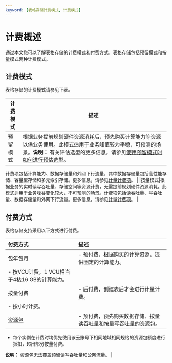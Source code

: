 ```yaml
---
keyword: [表格存储计费模式, 计费模式]
---
```


# 计费概述

通过本文您可以了解表格存储的计费模式和付费方式。表格存储包括预留模式和按量模式两种计费模式。

## 计费模式

表格存储的计费模式请参见下表。

|计费模式|描述|
|----|--|
|预留模式|根据业务提前规划硬件资源消耗后，预先购买计算能力等资源以供业务使用。此模式适用于业务峰值较为平稳，可预测的场景。**说明：** 有关评估选型的更多信息，请参见[使用预留模式时如何进行预估选型](/cn.zh-CN/产品定价/常见问题/使用预留模式时如何进行预估选型.md)。

计费项包括计算能力、数据存储量和外网下行流量，其中数据存储量包括高性能存储、容量型存储和多元索引存储。更多信息，请参见[计量计费项](/cn.zh-CN/产品定价/预留模式/计量计费项.md)。 |
|按量模式|根据业务的实时读写吞吐量、存储空间等资源计费，无需提前规划硬件资源消耗。此模式适用于业务峰谷变化较大，不可预测的场景。计费项包括读吞吐量、写吞吐量、数据存储量和外网下行流量。更多信息，请参见[计量计费项](/cn.zh-CN/产品定价/按量模式/计量计费项.md)。 |

## 付费方式

表格存储支持采用以下方式进行付费。

|付费方式|描述|
|:---|:-|
|包年包月|-   预付费，根据购买的计算资源，提供固定的计算能力。
-   按VCU计费，1 VCU相当于4核16 GB的计算能力。 |
|按量付费|-   后付费，创建表后才会进行计量计费。
-   按小时计费。 |
|[资源包](/cn.zh-CN/产品定价/包年包月（资源包）/新购.md)|-   预付费，预先购买数据存储、按量读吞吐量和按量写吞吐量的资源包。
-   每个实例在计费时均优先使用该云账号下相同地域相同规格的资源包额度进行抵扣，超出部分按量付费。

**说明：** 资源包无法覆盖预留读写吞吐量和公网流量。 |

